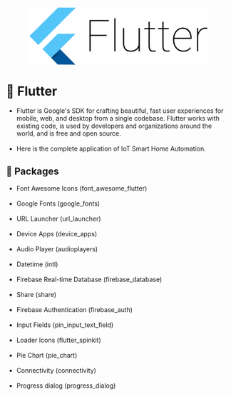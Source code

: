 <div align='center'>
  <img src='../images/flutter.png' width='400'>
</div>

# 📱 Flutter

<ul>
  <li>Flutter is Google's SDK for crafting beautiful, fast user experiences for mobile, web, and desktop from a single codebase. Flutter works with existing code, is used by developers and organizations around the world, and is free and open source.</li><br>
  <li>Here is the complete application of IoT Smart Home Automation.</li>
</ul>

## 📁 Packages
<ul>
  <li>Font Awesome Icons (font_awesome_flutter)</li><br>
  <li>Google Fonts (google_fonts)</li><br>
  <li>URL Launcher (url_launcher)</li><br>
  <li>Device Apps (device_apps)</li><br>
  <li>Audio Player (audioplayers)</li><br>
  <li>Datetime (intl)</li><br>
  <li>Firebase Real-time Database (firebase_database)</li><br>
  <li>Share (share)</li><br>
  <li>Firebase Authentication (firebase_auth)</li><br>
  <li>Input Fields (pin_input_text_field)</li><br>
  <li>Loader Icons (flutter_spinkit)</li><br>
  <li>Pie Chart (pie_chart)</li><br>
  <li>Connectivity (connectivity)</li><br>
  <li>Progress dialog (progress_dialog)</li>
</ul>
